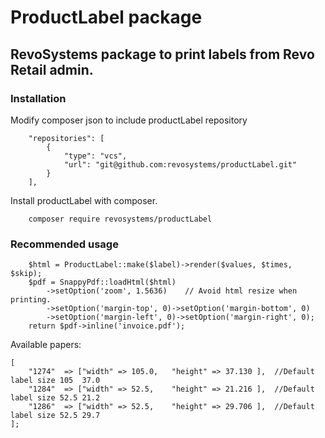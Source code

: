 # ProductLabel package
## RevoSystems package to print labels from Revo Retail admin.
### Installation
Modify composer json to include productLabel repository

```
    "repositories": [
        {
            "type": "vcs",
            "url": "git@github.com:revosystems/productLabel.git"
        }
    ],
```
Install productLabel with composer.
```
    composer require revosystems/productLabel
```

### Recommended usage

```
    $html = ProductLabel::make($label)->render($values, $times, $skip);
    $pdf = SnappyPdf::loadHtml($html)
        ->setOption('zoom', 1.5636)    // Avoid html resize when printing.
        ->setOption('margin-top', 0)->setOption('margin-bottom', 0)
        ->setOption('margin-left', 0)->setOption('margin-right', 0);
    return $pdf->inline('invoice.pdf');
```
Available papers:
```
[
    "1274"  => ["width" => 105.0,   "height" => 37.130 ],  //Default label size 105  37.0
    "1284"  => ["width" => 52.5,    "height" => 21.216 ],  //Default label size 52.5 21.2
    "1286"  => ["width" => 52.5,    "height" => 29.706 ],  //Default label size 52.5 29.7
];
```
